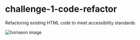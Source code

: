 # challenge-1-code-refactor
Refactoring existing HTML code to meet accessibility standards 


![horiseon image](https://raw.githubusercontent.com/frankmng/Horiseon-Social-Solution/Develop/assets/images/horiseon-hero-image.png)

